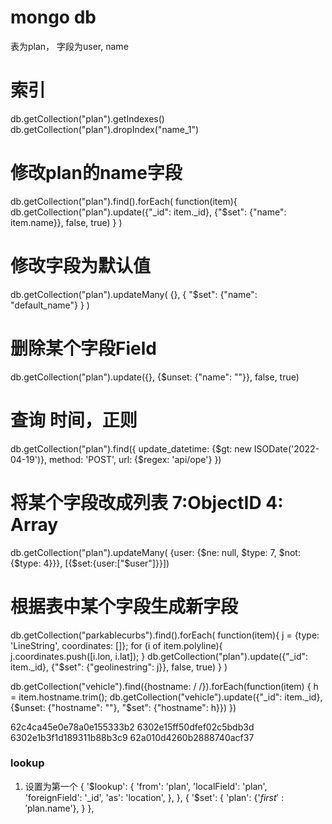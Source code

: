 # mongo db
表为plan， 字段为user, name

# 索引
db.getCollection("plan").getIndexes()
db.getCollection("plan").dropIndex("name_1") 

# 修改plan的name字段
db.getCollection("plan").find().forEach(
    function(item){
        db.getCollection("plan").update({"_id": item._id}, {"$set": {"name": item.name}}, false, true)
    }
)


# 修改字段为默认值
db.getCollection("plan").updateMany(
    {},
    {
        "$set": {"name": "default_name"}
    }
)

# 删除某个字段Field
db.getCollection("plan").update({}, {$unset: {"name": ""}}, false, true)

# 查询 时间，正则
db.getCollection("plan").find({
    update_datetime: {$gt: new ISODate('2022-04-19')},
    method: 'POST',
    url: {$regex: 'api/ope'}
})

# 将某个字段改成列表 7:ObjectID 4: Array
db.getCollection("plan").updateMany(
{user: {$ne: null, $type: 7, $not: {$type: 4}}}, [{$set:{user:["$user"]}}])

# 根据表中某个字段生成新字段

db.getCollection("parkablecurbs").find().forEach(
    function(item){
        j = {type: 'LineString', coordinates: []};
        for (i of item.polyline){
            j.coordinates.push([i.lon, i.lat]);
        }
        db.getCollection("plan").update({"_id": item._id}, {"$set": {"geolinestring": j}}, false, true)
    }
)

db.getCollection("vehicle").find({hostname: / /}).forEach(function(item) {
    h = item.hostname.trim();
    db.getCollection("vehicle").update({"_id": item._id}, {$unset: {"hostname": ""}, "$set": {"hostname": h}})
}) 

62c4ca45e0e78a0e155333b2
6302e15ff50dfef02c5bdb3d
6302e1b3f1d189311b88b3c9
62a010d4260b2888740acf37












### lookup

1. 设置为第一个
    {
        '$lookup': {
            'from': 'plan',
            'localField': 'plan',
            'foreignField': '_id',
            'as': 'location',
        },
    },
    {
        '$set': {
            'plan': {'$first': '$plan.name'},
        }
    },